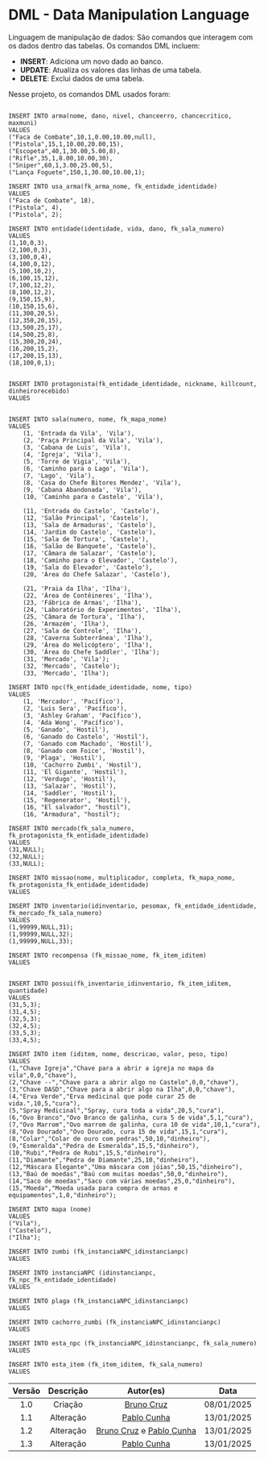 # DML - Data Manipulation Language

Linguagem de manipulação de dados: São comandos que interagem com os dados dentro das tabelas. Os comandos DML incluem:


+ **INSERT**: Adiciona um novo dado ao banco.
+ **UPDATE**: Atualiza os valores das linhas de uma tabela.
+ **DELETE**: Exclui dados de uma tabela.

Nesse projeto, os comandos DML usados foram:

```

INSERT INTO arma(nome, dano, nivel, chanceerro, chancecritico, maxmuni)
VALUES
("Faca de Combate",10,1,0.00,10.00,null),
("Pistola",15,1,10.00,20.00,15),
("Escopeta",40,1,30.00,5.00,8),
("Rifle",35,1,8.00,10.00,30),
("Sniper",60,1,3.00,25.00,5),
("Lança Foguete",150,1,30.00,10.00,1);

INSERT INTO usa_arma(fk_arma_nome, fk_entidade_identidade)
VALUES
("Faca de Combate", 18),
("Pistola", 4),
("Pistola", 2);

INSERT INTO entidade(identidade, vida, dano, fk_sala_numero)
VALUES
(1,10,0,3),
(2,100,0,3),
(3,100,0,4),
(4,100,0,12),
(5,100,10,2),
(6,100,15,12),
(7,100,12,2),
(8,100,12,2),
(9,150,15,9),
(10,150,15,6),
(11,300,20,5),
(12,350,20,15),
(13,500,25,17),
(14,500,25,8),
(15,300,20,24),
(16,200,15,2),
(17,200,15,13),
(18,100,0,1);


INSERT INTO protagonista(fk_entidade_identidade, nickname, killcount, dinheirorecebido)
VALUES


INSERT INTO sala(numero, nome, fk_mapa_nome)
VALUES
    (1, 'Entrada da Vila', 'Vila'),
    (2, 'Praça Principal da Vila', 'Vila'),
    (3, 'Cabana de Luis', 'Vila'),
    (4, 'Igreja', 'Vila'),
    (5, 'Torre de Vigia', 'Vila'),
    (6, 'Caminho para o Lago', 'Vila'),
    (7, 'Lago', 'Vila'),
    (8, 'Casa do Chefe Bitores Mendez', 'Vila'),
    (9, 'Cabana Abandonada', 'Vila'),
    (10, 'Caminho para o Castelo', 'Vila'),

    (11, 'Entrada do Castelo', 'Castelo'),
    (12, 'Salão Principal', 'Castelo'),
    (13, 'Sala de Armaduras', 'Castelo'),
    (14, 'Jardim do Castelo', 'Castelo'),
    (15, 'Sala de Tortura', 'Castelo'),
    (16, 'Salão de Banquete', 'Castelo'),
    (17, 'Câmara de Salazar', 'Castelo'),
    (18, 'Caminho para o Elevador', 'Castelo'),
    (19, 'Sala do Elevador', 'Castelo'),
    (20, 'Área do Chefe Salazar', 'Castelo'),
   
    (21, 'Praia da Ilha', 'Ilha'),
    (22, 'Área de Contêineres', 'Ilha'),
    (23, 'Fábrica de Armas', 'Ilha'),
    (24, 'Laboratório de Experimentos', 'Ilha'),
    (25, 'Câmara de Tortura', 'Ilha'),
    (26, 'Armazém', 'Ilha'),
    (27, 'Sala de Controle', 'Ilha'),
    (28, 'Caverna Subterrânea', 'Ilha'),
    (29, 'Área do Helicóptero', 'Ilha'),
    (30, 'Área do Chefe Saddler', 'Ilha');
    (31, 'Mercado', 'Vila');
    (32, 'Mercado', 'Castelo');
    (33, 'Mercado', 'Ilha');

INSERT INTO npc(fk_entidade_identidade, nome, tipo)
VALUES
    (1, 'Mercador', 'Pacífico'),
    (2, 'Luis Sera', 'Pacífico'),
    (3, 'Ashley Graham', 'Pacífico'),
    (4, 'Ada Wong', 'Pacífico'),
    (5, 'Ganado', 'Hostil'),
    (6, 'Ganado do Castelo', 'Hostil'),
    (7, 'Ganado com Machado', 'Hostil'), 
    (8, 'Ganado com Foice', 'Hostil'), 
    (9, 'Plaga', 'Hostil'), 
    (10, 'Cachorro Zumbi', 'Hostil'), 
    (11, 'El Gigante', 'Hostil'),  
    (12, 'Verdugo', 'Hostil'), 
    (13, 'Salazar', 'Hostil'), 
    (14, 'Saddler', 'Hostil'), 
    (15, 'Regenerator', 'Hostil'), 
    (16, "El salvador", "hostil"),  
    (16, "Armadura", "hostil");     

INSERT INTO mercado(fk_sala_numero, fk_protagonista_fk_entidade_identidade)
VALUES
(31,NULL);
(32,NULL);
(33,NULL);

INSERT INTO missao(nome, multiplicador, completa, fk_mapa_nome, fk_protagonista_fk_entidade_identidade)
VALUES

INSERT INTO inventario(idinventario, pesomax, fk_entidade_identidade, fk_mercado_fk_sala_numero)
VALUES
(1,99999,NULL,31);
(1,99999,NULL,32);
(1,99999,NULL,33);

INSERT INTO recompensa (fk_missao_nome, fk_item_iditem)
VALUES


INSERT INTO possui(fk_inventario_idinventario, fk_item_iditem, quantidade)
VALUES
(31,5,3);
(31,4,5);
(32,5,3);
(32,4,5);
(33,5,3);
(33,4,5);

INSERT INTO item (iditem, nome, descricao, valor, peso, tipo)
VALUES
(1,"Chave Igreja","Chave para a abrir a igreja no mapa da vila",0,0,"chave"),
(2,"Chave --","Chave para a abrir algo no Castelo",0,0,"chave"),
(3,"Chave DASD","Chave para a abrir algo na Ilha",0,0,"chave"),
(4,"Erva Verde","Erva medicinal que pode curar 25 de vida.",10,5,"cura"),
(5,"Spray Medicinal","Spray, cura toda a vida",20,5,"cura"),
(6,"Ovo Branco","Ovo Branco de galinha, cura 5 de vida",5,1,"cura"),
(7,"Ovo Marrom","Ovo marrom de galinha, cura 10 de vida",10,1,"cura"),
(8,"Ovo Dourado","Ovo Dourado, cura 15 de vida",15,1,"cura"),
(8,"Colar","Colar de ouro com pedras",50,10,"dinheiro"),
(9,"Esmeralda","Pedra de Esmeralda",15,5,"dinheiro"),
(10,"Rubi","Pedra de Rubi",15,5,"dinheiro"),
(11,"Diamante","Pedra de Diamante",25,10,"dinheiro"),
(12,"Máscara Elegante","Uma máscara com jóias",50,15,"dinheiro"),
(13,"Baú de moedas","Baú com muitas moedas",50,0,"dinheiro"),
(14,"Saco de moedas","Saco com várias moedas",25,0,"dinheiro"),
(15,"Moeda","Moeda usada para compra de armas e equipamentos",1,0,"dinheiro");

INSERT INTO mapa (nome)
VALUES
("Vila"),
("Castelo"),
("Ilha");

INSERT INTO zumbi (fk_instanciaNPC_idinstancianpc)
VALUES

INSERT INTO instanciaNPC (idinstancianpc, fk_npc_fk_entidade_identidade)
VALUES

INSERT INTO plaga (fk_instanciaNPC_idinstancianpc)
VALUES

INSERT INTO cachorro_zumbi (fk_instanciaNPC_idinstancianpc)
VALUES

INSERT INTO esta_npc (fk_instanciaNPC_idinstancianpc, fk_sala_numero)
VALUES

INSERT INTO esta_item (fk_item_iditem, fk_sala_numero)
VALUES

```

| Versão | Descrição |                 Autor(es)                  |    Data    |
| :----: | :-------: | :----------------------------------------: | :--------: |
|  1.0   |  Criação  | [Bruno Cruz](https://github.com/Brunocrzz) | 08/01/2025 |
|  1.1   | Alteração | [Pablo Cunha](https://github.com/pabloo8)  | 13/01/2025 |
|  1.2   | Alteração | [Bruno Cruz](https://github.com/Brunocrzz) e [Pablo Cunha](https://github.com/pabloo8)  | 13/01/2025 |
|  1.3   | Alteração | [Pablo Cunha](https://github.com/pabloo8)  | 13/01/2025 |
